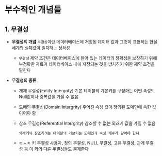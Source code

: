 # 부수적인 개념들

## 1. 무결성

* **무결성의 개념**
    ```무결성```이란 데이터베이스에 저장된 데이터 값과 그것이 표현하는 현실 세계의 실제값이 일치하는 정확성

    * ```무결성``` 제약 조건은 데이터베이스에 들어 있는 데이터의 정확성을 보장하기 위해 부정확한 자료가 데이터베이스 내에 저장되는 것을 방지하기 위한 제약 조건을 말한다

* **무결성의 종류**

    - 개체 무결성(Entity Intergrity)
        기본 테이블의 기본키를 구성하는 어떤 속성도 Null값이나 중복값을 가질 수 없음

    - 도메인 무결성(Domain Intergrity)
        주어진 속성 값이 정의된 도메인에 속한 값이어야 함

    - 참조 무결성(Referential Intergrity)
        참조할 수 없는 외래키 값을 가질 수 없음

        ```외래키와 참조하려는 테이블의 기본키는 도메인과 속성 개수가 같아야 한다```

    - ㄷㅅㅊ
    키 무결성 사용자, 정의 무결성, NULL 무결성, 고유 무결성, 관계 무결성 등 이 외의 다른 무결성들도 존재한다